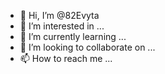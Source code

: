 - 👋 Hi, I’m @82Evyta
- 👀 I’m interested in ...
- 🌱 I’m currently learning ...
- 💞️ I’m looking to collaborate on ...
- 📫 How to reach me ...

<!---
82Evyta/82Evyta is a ✨ special ✨ repository because its `README.md` (this file) appears on your GitHub profile.
You can click the Preview link to take a look at your changes.
--->
